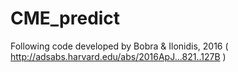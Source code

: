 # CME_predict
Following code developed by Bobra &amp; Ilonidis, 2016 ( http://adsabs.harvard.edu/abs/2016ApJ...821..127B )
